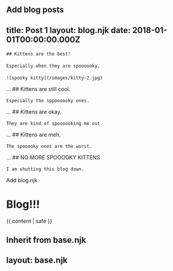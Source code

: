 Add blog posts
  ---
  title: Post 1
  layout: blog.njk
  date: 2018-01-01T00:00:00.000Z
  ---
    ## Kittens are the best!

    Especially when they are spoooooky.

    ![spooky kitty](/images/kitty-2.jpg)
  ...
    ## Kittens are still cool. 

    Especially the sppoooooky ones.
  ...
    ## Kittens are okay.

    They are kind of spoooooking me out.
  ...
    ## Kittens are meh.

    The spooooky ones are the worst.
  ...
    ## NO MORE SPOOOOKY KITTENS

    I am shutting this blog down.


Add blog.njk
  <h1>Blog!!!</h1>

  {{ content | safe }}

Inherit from base.njk
  ---
  layout: base.njk
  ---
